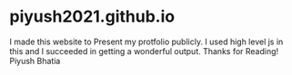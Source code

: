 # piyush2021.github.io
I made this website to Present my protfolio publicly.
I used high level js in this and I succeeded in getting a wonderful output.
Thanks for Reading!
Piyush Bhatia
